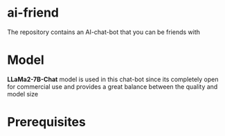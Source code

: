 # ai-friend
The repository contains an AI-chat-bot that you can be friends with


# Model

**LLaMa2-7B-Chat** model is used in this chat-bot since its completely open for commercial use and provides a great balance between the quality and model size

# Prerequisites
